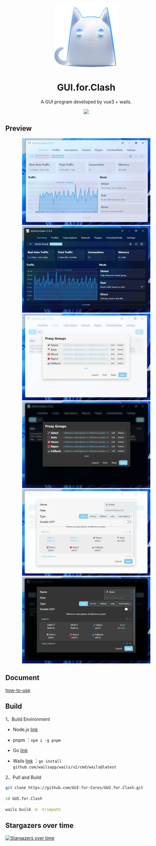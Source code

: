 <div align="center">
  <img src="build/appicon.png" alt="GUI.for.Clash" width="200">
  <h1>GUI.for.Clash</h1>
  <p>A GUI program developed by vue3 + wails.</p>
  <img src="https://img.shields.io/github/downloads/onejibang/GUI.for.CLASH/total?color=%239F7AEA&logo=github" />
</div>

## Preview

<div align="center">
  <img src="docs/imgs/light01.png" width="400" height="270">
  <img src="docs/imgs/dark01.png" width="400" height="270">
  <br/>
  <img src="docs/imgs/light02.png" width="400" height="270">
  <img src="docs/imgs/dark02.png" width="400" height="270">
  <br/>
  <img src="docs/imgs/light03.png" width="400" height="270">
  <img src="docs/imgs/dark03.png" width="400" height="270">
</div>

## Document

[how-to-use](https://gui-for-cores.github.io/gfc/04-how-to-use.html)

## Build

1、Build Environment

- Node.js [link](https://nodejs.org/en)

- pnpm ：`npm i -g pnpm`

- Go [link](https://go.dev/)

- Wails [link](https://wails.io/) ：`go install github.com/wailsapp/wails/v2/cmd/wails@latest`

2、Pull and Build

```bash
git clone https://github.com/GUI-for-Cores/GUI.for.Clash.git

cd GUI.for.Clash

wails build -m -trimpath
```

## Stargazers over time

[![Stargazers over time](https://starchart.cc/GUI-for-Cores/GUI.for.Clash.svg)](https://starchart.cc/GUI-for-Cores/GUI.for.Clash)
